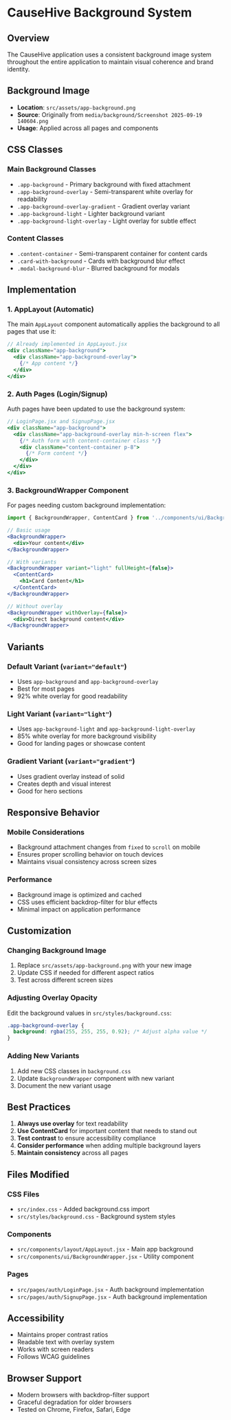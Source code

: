 # CauseHive Background System

## Overview
The CauseHive application uses a consistent background image system throughout the entire application to maintain visual coherence and brand identity.

## Background Image
- **Location**: `src/assets/app-background.png`
- **Source**: Originally from `media/background/Screenshot 2025-09-19 140604.png`
- **Usage**: Applied across all pages and components

## CSS Classes

### Main Background Classes
- `.app-background` - Primary background with fixed attachment
- `.app-background-overlay` - Semi-transparent white overlay for readability
- `.app-background-overlay-gradient` - Gradient overlay variant
- `.app-background-light` - Lighter background variant
- `.app-background-light-overlay` - Light overlay for subtle effect

### Content Classes
- `.content-container` - Semi-transparent container for content cards
- `.card-with-background` - Cards with background blur effect
- `.modal-background-blur` - Blurred background for modals

## Implementation

### 1. AppLayout (Automatic)
The main `AppLayout` component automatically applies the background to all pages that use it:

```jsx
// Already implemented in AppLayout.jsx
<div className="app-background">
  <div className="app-background-overlay">
    {/* App content */}
  </div>
</div>
```

### 2. Auth Pages (Login/Signup)
Auth pages have been updated to use the background system:

```jsx
// LoginPage.jsx and SignupPage.jsx
<div className="app-background">
  <div className="app-background-overlay min-h-screen flex">
    {/* Auth form with content-container class */}
    <div className="content-container p-8">
      {/* Form content */}
    </div>
  </div>
</div>
```

### 3. BackgroundWrapper Component
For pages needing custom background implementation:

```jsx
import { BackgroundWrapper, ContentCard } from '../components/ui/BackgroundWrapper';

// Basic usage
<BackgroundWrapper>
  <div>Your content</div>
</BackgroundWrapper>

// With variants
<BackgroundWrapper variant="light" fullHeight={false}>
  <ContentCard>
    <h1>Card Content</h1>
  </ContentCard>
</BackgroundWrapper>

// Without overlay
<BackgroundWrapper withOverlay={false}>
  <div>Direct background content</div>
</BackgroundWrapper>
```

## Variants

### Default Variant (`variant="default"`)
- Uses `app-background` and `app-background-overlay`
- Best for most pages
- 92% white overlay for good readability

### Light Variant (`variant="light"`)
- Uses `app-background-light` and `app-background-light-overlay`
- 85% white overlay for more background visibility
- Good for landing pages or showcase content

### Gradient Variant (`variant="gradient"`)
- Uses gradient overlay instead of solid
- Creates depth and visual interest
- Good for hero sections

## Responsive Behavior

### Mobile Considerations
- Background attachment changes from `fixed` to `scroll` on mobile
- Ensures proper scrolling behavior on touch devices
- Maintains visual consistency across screen sizes

### Performance
- Background image is optimized and cached
- CSS uses efficient backdrop-filter for blur effects
- Minimal impact on application performance

## Customization

### Changing Background Image
1. Replace `src/assets/app-background.png` with your new image
2. Update CSS if needed for different aspect ratios
3. Test across different screen sizes

### Adjusting Overlay Opacity
Edit the background values in `src/styles/background.css`:

```css
.app-background-overlay {
  background: rgba(255, 255, 255, 0.92); /* Adjust alpha value */
}
```

### Adding New Variants
1. Add new CSS classes in `background.css`
2. Update `BackgroundWrapper` component with new variant
3. Document the new variant usage

## Best Practices

1. **Always use overlay** for text readability
2. **Use ContentCard** for important content that needs to stand out
3. **Test contrast** to ensure accessibility compliance
4. **Consider performance** when adding multiple background layers
5. **Maintain consistency** across all pages

## Files Modified

### CSS Files
- `src/index.css` - Added background.css import
- `src/styles/background.css` - Background system styles

### Components
- `src/components/layout/AppLayout.jsx` - Main app background
- `src/components/ui/BackgroundWrapper.jsx` - Utility component

### Pages
- `src/pages/auth/LoginPage.jsx` - Auth background implementation
- `src/pages/auth/SignupPage.jsx` - Auth background implementation

## Accessibility

- Maintains proper contrast ratios
- Readable text with overlay system
- Works with screen readers
- Follows WCAG guidelines

## Browser Support

- Modern browsers with backdrop-filter support
- Graceful degradation for older browsers
- Tested on Chrome, Firefox, Safari, Edge